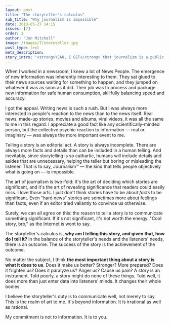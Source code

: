 ```yaml
---
layout: post
title: "The storyteller's calculus"
sub_title: "Why journalism is impossible"
date: 2013-05-27 14:15
issues: [7]
order: 2
author: "Jon Mitchell"
image: /images/7/storyteller.jpg
post_type: text
meta_description: 
story_intro: "<strong>YEAH, I GET</strong> that journalism is a public service. It's done out of a civic duty to inform people about the world. But I've always related to my journalism role as more of an art project."
---
```

When I worked in a newsroom, I knew a lot of News People. The emergence of new information was inherently interesting to them. They sat glued to their news sources waiting for something to happen, and they jumped on whatever it was as soon as it did. Their job was to process and package new information for safe human consumption, skillfully balancing speed and accuracy.

I got the appeal. Writing news is such a rush. But I was always more interested in people's reaction to the news than to the news itself. Real news, made-up stories, movies and albums, viral videos, it was all the same to me in this regard. I appreciate a good fact like any scientifically-minded person, but the collective psychic reaction to information — real or imaginary — was always the more important event to me.

Telling a story is an editorial act. A story is always incomplete. There are always more facts and details than can be included in a human telling. And inevitably, since storytelling is so cathartic, humans will include details and asides that are unnecessary, helping the teller but boring or misleading the listener. That is to say, Journalism™ — the kind that tells people objectively what is going on — is impossible.

The art of journalism is two-fold: It's the art of deciding which stories are significant, and it's the art of revealing significance that readers could easily miss. I love those arts. I just don't think stories have to be about *facts* to be significant. Even "hard news" stories are sometimes more about feelings than facts, even if an editor tried valiantly to convince us otherwise.

Surely, we can all agree on this: the reason to tell a story is to communicate something significant. If it's not significant, it's not worth the energy. "Cool story, bro," as the Internet is wont to say.

The storyteller's calculus is, **why am I telling this story, and given that, how do I tell it?** In the balance of the storyteller's needs and the listeners' needs, there is an outcome. The success of the story is the achievement of the outcome.

No matter the subject, I think **the most important thing about a story is what it does to us**. Does it make us better? Stronger? More prepared? Does it frighten us? Does it paralyze us? Anger us? Cause us pain? A story is an instrument. Told poorly, a story might do none of these things. Told well, it does more than just enter data into listeners' minds. It changes their whole bodies.

I believe the storyteller's duty is to communicate well, not merely to say. This is the realm of art to me. It's beyond information. It is irrational as well as rational.

My commitment is not to information. It is to you.